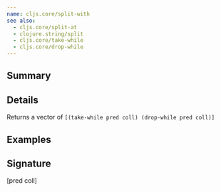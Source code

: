 ```yaml
---
name: cljs.core/split-with
see also:
  - cljs.core/split-at
  - clojure.string/split
  - cljs.core/take-while
  - cljs.core/drop-while
---
```


## Summary

## Details

Returns a vector of `[(take-while pred coll) (drop-while pred coll)]`

## Examples

## Signature
[pred coll]
